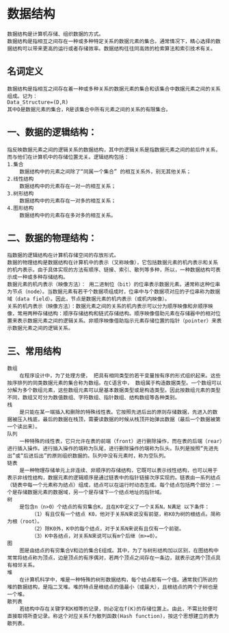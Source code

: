 # 数据结构

	数据结构是计算机存储、组织数据的方式。
	数据结构是指相互之间存在一种或多种特定关系的数据元素的集合。通常情况下，精心选择的数据结构可以带来更高的运行或者存储效率。数据结构往往同高效的检索算法和索引技术有关。


## 名词定义

	数据结构是指相互之间存在着一种或多种关系的数据元素的集合和该集合中数据元素之间的关系组成。记为：
	Data_Structure=(D,R)
	其中D是数据元素的集合，R是该集合中所有元素之间的关系的有限集合。



## 一、数据的逻辑结构：
	指反映数据元素之间的逻辑关系的数据结构，其中的逻辑关系是指数据元素之间的前后件关系，而与他们在计算机中的存储位置无关。逻辑结构包括：
	1.集合
		数据结构中的元素之间除了“同属一个集合” 的相互关系外，别无其他关系；
	2.线性结构
		数据结构中的元素存在一对一的相互关系；
	3.树形结构
		数据结构中的元素存在一对多的相互关系；
	4.图形结构
		数据结构中的元素存在多对多的相互关系。

## 二、数据的物理结构：
	指数据的逻辑结构在计算机存储空间的存放形式。 
	数据的物理结构是数据结构在计算机中的表示（又称映像），它包括数据元素的机内表示和关系的机内表示。由于具体实现的方法有顺序、链接、索引、散列等多种，所以，一种数据结构可表示成一种或多种存储结构。
	数据元素的机内表示（映像方法）： 用二进制位（bit）的位串表示数据元素。通常称这种位串为节点（node）。当数据元素有若干个数据项组成时，位串中与个数据项对应的子位串称为数据域（data field）。因此，节点是数据元素的机内表示（或机内映像）。
	关系的机内表示（映像方法）：数据元素之间的关系的机内表示可以分为顺序映像和非顺序映像，常用两种存储结构：顺序存储结构和链式存储结构。顺序映像借助元素在存储器中的相对位置来表示数据元素之间的逻辑关系。非顺序映像借助指示元素存储位置的指针（pointer）来表示数据元素之间的逻辑关系。

## 三、常用结构
	数组
		在程序设计中，为了处理方便， 把具有相同类型的若干变量按有序的形式组织起来。这些按序排列的同类数据元素的集合称为数组。在C语言中， 数组属于构造数据类型。一个数组可以分解为多个数组元素，这些数组元素可以是基本数据类型或是构造类型。因此按数组元素的类型不同，数组又可分为数值数组、字符数组、指针数组、结构数组等各种类别。
	栈
		是只能在某一端插入和删除的特殊线性表。它按照先进后出的原则存储数据，先进入的数据被压入栈底，最后的数据在栈顶，需要读数据的时候从栈顶开始弹出数据（最后一个数据被第一个读出来）。
	队列
		一种特殊的线性表，它只允许在表的前端（front）进行删除操作，而在表的后端（rear）进行插入操作。进行插入操作的端称为队尾，进行删除操作的端称为队头。队列是按照“先进先出”或“后进后出”的原则组织数据的。队列中没有元素时，称为空队列。
	链表
		是一种物理存储单元上非连续、非顺序的存储结构，它既可以表示线性结构，也可以用于表示非线性结构，数据元素的逻辑顺序是通过链表中的指针链接次序实现的。链表由一系列结点（链表中每一个元素称为结点）组成，结点可以在运行时动态生成。每个结点包括两个部分：一个是存储数据元素的数据域，另一个是存储下一个结点地址的指针域。
	树
		是包含n（n>0）个结点的有穷集合K，且在K中定义了一个关系N，N满足 以下条件：
			（1）有且仅有一个结点 K0，他对于关系N来说没有前驱，称K0为树的根结点。简称为根（root）。　 
			（2）除K0外，K中的每个结点，对于关系N来说有且仅有一个前驱。
			（3）K中各结点，对关系N来说可以有m个后继（m>=0）。
	图
		图是由结点的有穷集合V和边的集合E组成。其中，为了与树形结构加以区别，在图结构中常常将结点称为顶点，边是顶点的有序偶对，若两个顶点之间存在一条边，就表示这两个顶点具有相邻关系。
	堆
		在计算机科学中，堆是一种特殊的树形数据结构，每个结点都有一个值。通常我们所说的堆的数据结构，是指二叉堆。堆的特点是根结点的值最小（或最大），且根结点的两个子树也是一个堆。
	散列表
		若结构中存在关键字和K相等的记录，则必定在f(K)的存储位置上。由此，不需比较便可直接取得所查记录。称这个对应关系f为散列函数(Hash function)，按这个思想建立的表为散列表。







